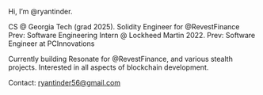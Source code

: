 Hi, I’m @ryantinder. 

CS @ Georgia Tech (grad 2025). Solidity Engineer for @RevestFinance
Prev: Software Engineering Intern @ Lockheed Martin 2022.
Prev: Software Engineer at PCInnovations

Currently building Resonate for @RevestFinance, and various stealth projects.
Interested in all aspects of blockchain development.

Contact: ryantinder56@gmail.com


